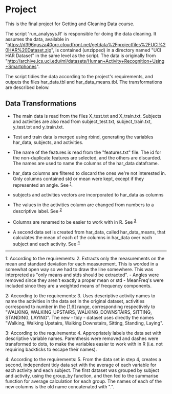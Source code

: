 # Project
This is the final project for Getting and Cleaning Data course.

The script 'run_analysys.R' is responsible for doing the data cleaning. It assumes the data, available in "https://d396qusza40orc.cloudfront.net/getdata%2Fprojectfiles%2FUCI%20HAR%20Dataset.zip", is contained (unzipped) in a directory named "UCI HAR Dataset" in the same level as the script. The data is originally from "http://archive.ics.uci.edu/ml/datasets/Human+Activity+Recognition+Using+Smartphones".

The script tidies the data according to the project's requirements, and outputs the files har_data.tbl and har_data_means.tbl. The transformations are described below.

## Data Transformations

- The main data is read from the files X_test.txt and X_train.txt. Subjects and activities are also read from subject_test.txt, subject_train.txt, y_test.txt and y_train.txt.

- Test and train data is merged using rbind, generating the variables har_data, subjects,
and activities.

- The name of the features is read from the "features.txt" file. The id for the non-duplicate features are selected, and the others are discarded. The names are used to name the columns of the har_data dataframe.

- har_data columns are filtered to discard the ones we're not interested in. Only columns contained std or mean were kept, except if they represented an angle. See <sup>[1](#fn1)</sup>.

- subjects and activities vectors are incorporated to har_data as columns

- The values in the activities column are changed from numbers to a descriptive label. See <sup>[2](#fn2)</sup>

- Columns are renamed to be easier to work with in R. See <sup>[3](#fn3)</sup>

- A second data set is created from har_data, called har_data_means, that calculates the mean of each of the columns in har_data over each subject and each activity. See <sup>[4](#fn4)</sup>


-------------------------------------------------------------------


<a name="fn1">1</a>: According to the requirements:
2. Extracts only the measurements on the mean and standard deviation for each measurement.
	This is worded in a somewhat open way so we had to draw the line somewhere. This was interpreted as "only means and stds should be extracted".
	- Angles were removed since they aren't exactly a proper mean or std
	- MeanFreq's were included since they are a weighted means of frequency components.

<a name="fn2">2</a>: According to the requirements:
3. Uses descriptive activity names to name the activities in the data set
	In the original dataset, activities correspond to number in the [1,6] range, corresponding respectively to "WALKING, WALKING_UPSTAIRS, WALKING_DOWNSTAIRS, SITTING, STANDING, LAYING". The new - tidy - dataset uses directly the names "Walking, Walking Upstairs, Walking Downstairs, Sitting, Standing, Laying".

<a name="fn3">3</a>: According to the requirements:
4. Appropriately labels the data set with descriptive variable names.
	Parenthesis were removed and dashes were transformed to dots, to make the variables easier to work with in R (i.e. not requiring backticks to escape their names).

<a name="fn4">4</a>: According to the requirements:
5. From the data set in step 4, creates a second, independent tidy data set with the average of each variable for each activity and each subject.
	The first dataset was grouped by subject and activity, using the group_by function, and then fed to the summarise function for average calculation for each group. The names of each of the new columns is the old name concatenated with ".".